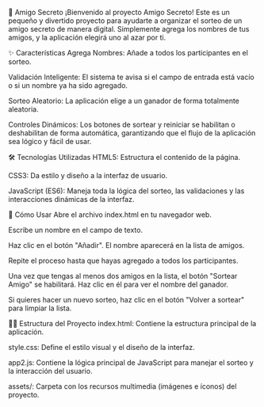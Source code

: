 🎁 Amigo Secreto
¡Bienvenido al proyecto Amigo Secreto! Este es un pequeño y divertido proyecto para ayudarte a organizar el sorteo de un amigo secreto de manera digital. Simplemente agrega los nombres de tus amigos, y la aplicación elegirá uno al azar por ti.

✨ Características
Agrega Nombres: Añade a todos los participantes en el sorteo.

Validación Inteligente: El sistema te avisa si el campo de entrada está vacío o si un nombre ya ha sido agregado.

Sorteo Aleatorio: La aplicación elige a un ganador de forma totalmente aleatoria.

Controles Dinámicos: Los botones de sortear y reiniciar se habilitan o deshabilitan de forma automática, garantizando que el flujo de la aplicación sea lógico y fácil de usar.

🛠️ Tecnologías Utilizadas
HTML5: Estructura el contenido de la página.

CSS3: Da estilo y diseño a la interfaz de usuario.

JavaScript (ES6): Maneja toda la lógica del sorteo, las validaciones y las interacciones dinámicas de la interfaz.

🚀 Cómo Usar
Abre el archivo index.html en tu navegador web.

Escribe un nombre en el campo de texto.

Haz clic en el botón "Añadir". El nombre aparecerá en la lista de amigos.

Repite el proceso hasta que hayas agregado a todos los participantes.

Una vez que tengas al menos dos amigos en la lista, el botón "Sortear Amigo" se habilitará. Haz clic en él para ver el nombre del ganador.

Si quieres hacer un nuevo sorteo, haz clic en el botón "Volver a sortear" para limpiar la lista.

🧑‍💻 Estructura del Proyecto
index.html: Contiene la estructura principal de la aplicación.

style.css: Define el estilo visual y el diseño de la interfaz.

app2.js: Contiene la lógica principal de JavaScript para manejar el sorteo y la interacción del usuario.

assets/: Carpeta con los recursos multimedia (imágenes e íconos) del proyecto.
